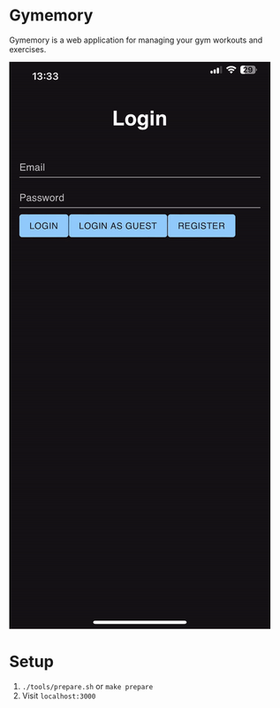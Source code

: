 # Gymemory

Gymemory is a web application for managing your gym workouts and exercises.

![gymemory](readme.gif)

# Setup

1. `./tools/prepare.sh` or `make prepare`
2. Visit `localhost:3000`
